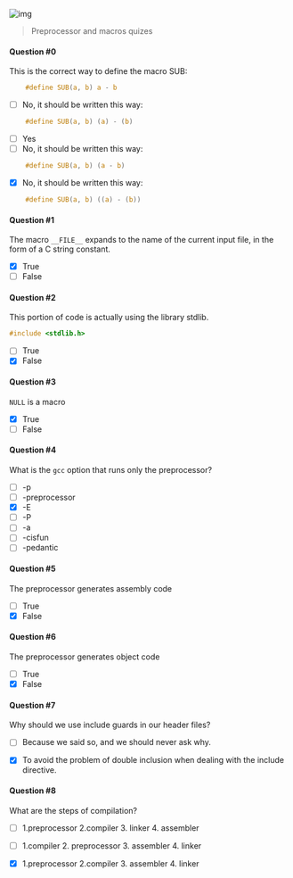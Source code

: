 ![img](https://assets.imaginablefutures.com/media/images/ALX_Logo.max-200x150.png)
> Preprocessor and macros quizes

#### Question #0

This is the correct way to define the macro SUB:
```c
    #define SUB(a, b) a - b
```
* [ ] No, it should be written this way:
```c
    #define SUB(a, b) (a) - (b)
```
* [ ] Yes
* [ ] No, it should be written this way:
```c
    #define SUB(a, b) (a - b)
```
* [X] No, it should be written this way:
```c
    #define SUB(a, b) ((a) - (b))
```

#### Question #1
The macro ```__FILE__``` expands to the name of the current input file, in the form of a C string constant.

* [X] True
* [ ] False

#### Question #2
This portion of code is actually using the library stdlib.
```c
#include <stdlib.h>
```
* [ ] True
* [X] False

#### Question #3
```NULL``` is a macro

* [X] True
* [ ] False

#### Question #4
What is the ```gcc``` option that runs only the preprocessor?

* [ ] -p
* [ ] -preprocessor
* [X] -E
* [ ] -P
* [ ] -a
* [ ] -cisfun
* [ ] -pedantic

#### Question #5
The preprocessor generates assembly code

* [ ] True
* [X] False

#### Question #6
The preprocessor generates object code

* [ ] True
* [X] False

#### Question #7
Why should we use include guards in our header files?

* [ ] Because we said so, and we should never ask why.
* [X] To avoid the problem of double inclusion when dealing with the include directive.


#### Question #8
What are the steps of compilation?

* [ ] 1.preprocessor 2.compiler 3. linker 4. assembler
* [ ] 1.compiler 2. preprocessor 3. assembler 4. linker
* [X] 1.preprocessor 2.compiler 3. assembler 4. linker


